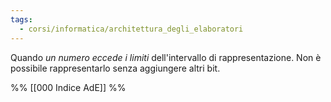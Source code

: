 ```yaml
---
tags:
  - corsi/informatica/architettura_degli_elaboratori
---
```

Quando *un numero eccede i limiti* dell'intervallo di rappresentazione. Non è possibile rappresentarlo senza aggiungere altri bit.

%%
[[000 Indice AdE]]
%%
